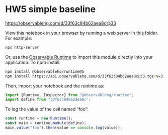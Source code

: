 # HW5 simple baseline

https://observablehq.com/d/33f63c84b62aea8c@33

View this notebook in your browser by running a web server in this folder. For
example:

~~~sh
npx http-server
~~~

Or, use the [Observable Runtime](https://github.com/observablehq/runtime) to
import this module directly into your application. To npm install:

~~~sh
npm install @observablehq/runtime@5
npm install https://api.observablehq.com/d/33f63c84b62aea8c@33.tgz?v=3
~~~

Then, import your notebook and the runtime as:

~~~js
import {Runtime, Inspector} from "@observablehq/runtime";
import define from "33f63c84b62aea8c";
~~~

To log the value of the cell named “foo”:

~~~js
const runtime = new Runtime();
const main = runtime.module(define);
main.value("foo").then(value => console.log(value));
~~~
